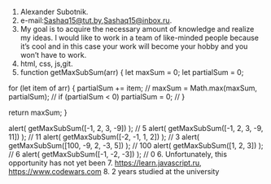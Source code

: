 1. Alexander Subotnik.
2. e-mail:Sashaq15@tut.by,Sashaq15@inbox.ru.
3. My goal is to acquire the necessary amount of knowledge and realize my ideas. I would like to work in a team of like-minded people because it’s cool and in this case your work will become your hobby and you won’t have to work.
4. html, css, js,git.
5. function getMaxSubSum(arr) {
  let maxSum = 0;
  let partialSum = 0;

  for (let item of arr) { 
    partialSum += item; // 
    maxSum = Math.max(maxSum, partialSum); // 
    if (partialSum < 0) partialSum = 0; // 
  }

  return maxSum;
}

alert( getMaxSubSum([-1, 2, 3, -9]) ); // 5
alert( getMaxSubSum([-1, 2, 3, -9, 11]) ); // 11
alert( getMaxSubSum([-2, -1, 1, 2]) ); // 3
alert( getMaxSubSum([100, -9, 2, -3, 5]) ); // 100
alert( getMaxSubSum([1, 2, 3]) ); // 6
alert( getMaxSubSum([-1, -2, -3]) ); // 0
6. Unfortunately, this opportunity has not yet been
7. https://learn.javascript.ru, https://www.codewars.com
8. 2 years studied at the university
